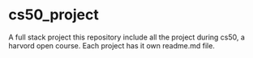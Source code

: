# cs50_project
A full stack project 
this repository include all the project during cs50, a harvord open course.
Each project has it own readme.md file.
